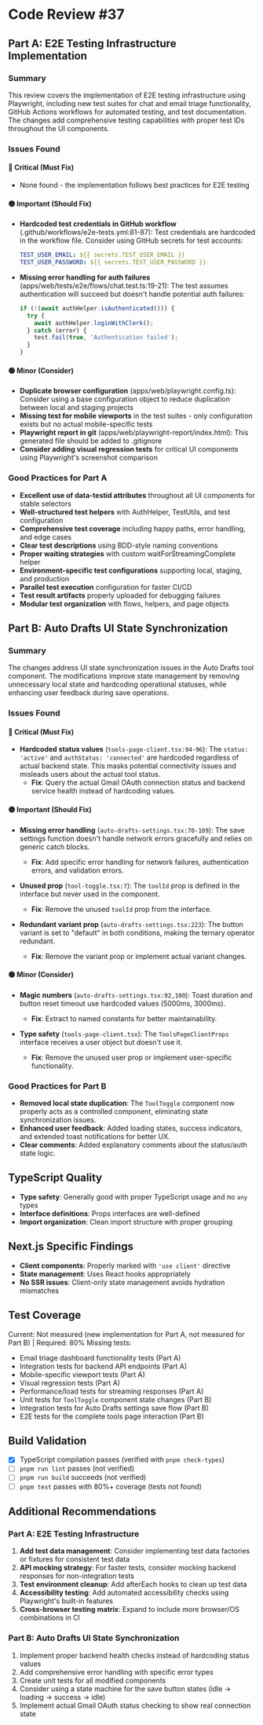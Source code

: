 # Code Review #37

## Part A: E2E Testing Infrastructure Implementation

### Summary
This review covers the implementation of E2E testing infrastructure using Playwright, including new test suites for chat and email triage functionality, GitHub Actions workflows for automated testing, and test documentation. The changes add comprehensive testing capabilities with proper test IDs throughout the UI components.

### Issues Found

#### 🔴 Critical (Must Fix)
- None found - the implementation follows best practices for E2E testing

#### 🟡 Important (Should Fix)
- **Hardcoded test credentials in GitHub workflow** (.github/workflows/e2e-tests.yml:81-87): Test credentials are hardcoded in the workflow file. Consider using GitHub secrets for test accounts:
  ```yaml
  TEST_USER_EMAIL: ${{ secrets.TEST_USER_EMAIL }}
  TEST_USER_PASSWORD: ${{ secrets.TEST_USER_PASSWORD }}
  ```

- **Missing error handling for auth failures** (apps/web/tests/e2e/flows/chat.test.ts:19-21): The test assumes authentication will succeed but doesn't handle potential auth failures:
  ```typescript
  if (!(await authHelper.isAuthenticated())) {
    try {
      await authHelper.loginWithClerk();
    } catch (error) {
      test.fail(true, 'Authentication failed');
    }
  }
  ```

#### 🟢 Minor (Consider)
- **Duplicate browser configuration** (apps/web/playwright.config.ts): Consider using a base configuration object to reduce duplication between local and staging projects
- **Missing test for mobile viewports** in the test suites - only configuration exists but no actual mobile-specific tests
- **Playwright report in git** (apps/web/playwright-report/index.html): This generated file should be added to .gitignore
- **Consider adding visual regression tests** for critical UI components using Playwright's screenshot comparison

### Good Practices for Part A
- **Excellent use of data-testid attributes** throughout all UI components for stable selectors
- **Well-structured test helpers** with AuthHelper, TestUtils, and test configuration
- **Comprehensive test coverage** including happy paths, error handling, and edge cases
- **Clear test descriptions** using BDD-style naming conventions
- **Proper waiting strategies** with custom waitForStreamingComplete helper
- **Environment-specific test configurations** supporting local, staging, and production
- **Parallel test execution** configuration for faster CI/CD
- **Test result artifacts** properly uploaded for debugging failures
- **Modular test organization** with flows, helpers, and page objects

## Part B: Auto Drafts UI State Synchronization

### Summary  
The changes address UI state synchronization issues in the Auto Drafts tool component. The modifications improve state management by removing unnecessary local state and hardcoding operational statuses, while enhancing user feedback during save operations.

### Issues Found

#### 🔴 Critical (Must Fix)
- **Hardcoded status values** (`tools-page-client.tsx:94-96`): The `status: 'active'` and `authStatus: 'connected'` are hardcoded regardless of actual backend state. This masks potential connectivity issues and misleads users about the actual tool status.
  - **Fix**: Query the actual Gmail OAuth connection status and backend service health instead of hardcoding values.

#### 🟡 Important (Should Fix)
- **Missing error handling** (`auto-drafts-settings.tsx:70-109`): The save settings function doesn't handle network errors gracefully and relies on generic catch blocks.
  - **Fix**: Add specific error handling for network failures, authentication errors, and validation errors.

- **Unused prop** (`tool-toggle.tsx:7`): The `toolId` prop is defined in the interface but never used in the component.
  - **Fix**: Remove the unused `toolId` prop from the interface.

- **Redundant variant prop** (`auto-drafts-settings.tsx:223`): The button variant is set to "default" in both conditions, making the ternary operator redundant.
  - **Fix**: Remove the variant prop or implement actual variant changes.

#### 🟢 Minor (Consider)
- **Magic numbers** (`auto-drafts-settings.tsx:92,100`): Toast duration and button reset timeout use hardcoded values (5000ms, 3000ms).
  - **Fix**: Extract to named constants for better maintainability.

- **Type safety** (`tools-page-client.tsx`): The `ToolsPageClientProps` interface receives a user object but doesn't use it.
  - **Fix**: Remove the unused user prop or implement user-specific functionality.

### Good Practices for Part B
- **Removed local state duplication**: The `ToolToggle` component now properly acts as a controlled component, eliminating state synchronization issues.
- **Enhanced user feedback**: Added loading states, success indicators, and extended toast notifications for better UX.
- **Clear comments**: Added explanatory comments about the status/auth state logic.

## TypeScript Quality

- **Type safety**: Generally good with proper TypeScript usage and no `any` types
- **Interface definitions**: Props interfaces are well-defined
- **Import organization**: Clean import structure with proper grouping

## Next.js Specific Findings

- **Client components**: Properly marked with `'use client'` directive
- **State management**: Uses React hooks appropriately
- **No SSR issues**: Client-only state management avoids hydration mismatches

## Test Coverage

Current: Not measured (new implementation for Part A, not measured for Part B) | Required: 80%
Missing tests:
- Email triage dashboard functionality tests (Part A)
- Integration tests for backend API endpoints (Part A)
- Mobile-specific viewport tests (Part A)
- Visual regression tests (Part A)
- Performance/load tests for streaming responses (Part A)
- Unit tests for `ToolToggle` component state changes (Part B)
- Integration tests for Auto Drafts settings save flow (Part B)
- E2E tests for the complete tools page interaction (Part B)

## Build Validation

- [x] TypeScript compilation passes (verified with `pnpm check-types`)
- [ ] `pnpm run lint` passes (not verified)
- [ ] `pnpm run build` succeeds (not verified)
- [ ] `pnpm test` passes with 80%+ coverage (tests not found)

## Additional Recommendations

### Part A: E2E Testing Infrastructure
1. **Add test data management**: Consider implementing test data factories or fixtures for consistent test data
2. **API mocking strategy**: For faster tests, consider mocking backend responses for non-integration tests
3. **Test environment cleanup**: Add afterEach hooks to clean up test data
4. **Accessibility testing**: Add automated accessibility checks using Playwright's built-in features
5. **Cross-browser testing matrix**: Expand to include more browser/OS combinations in CI

### Part B: Auto Drafts UI State Synchronization
1. Implement proper backend health checks instead of hardcoding status values
2. Add comprehensive error handling with specific error types
3. Create unit tests for all modified components
4. Consider using a state machine for the save button states (idle → loading → success → idle)
5. Implement actual Gmail OAuth status checking to show real connection state